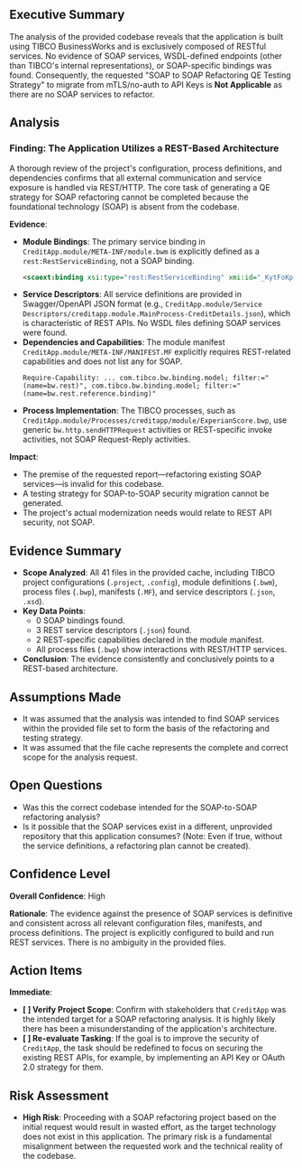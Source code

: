 ## Executive Summary

The analysis of the provided codebase reveals that the application is built using TIBCO BusinessWorks and is exclusively composed of RESTful services. No evidence of SOAP services, WSDL-defined endpoints (other than TIBCO's internal representations), or SOAP-specific bindings was found. Consequently, the requested "SOAP to SOAP Refactoring QE Testing Strategy" to migrate from mTLS/no-auth to API Keys is **Not Applicable** as there are no SOAP services to refactor.

## Analysis

### Finding: The Application Utilizes a REST-Based Architecture

A thorough review of the project's configuration, process definitions, and dependencies confirms that all external communication and service exposure is handled via REST/HTTP. The core task of generating a QE strategy for SOAP refactoring cannot be completed because the foundational technology (SOAP) is absent from the codebase.

**Evidence**:
*   **Module Bindings**: The primary service binding in `CreditApp.module/META-INF/module.bwm` is explicitly defined as a `rest:RestServiceBinding`, not a SOAP binding.
    ```xml
    <scaext:binding xsi:type="rest:RestServiceBinding" xmi:id="_KytFoKpNEeiI6tdO_e3S_Q" name="RestService" path="/creditdetails" ...>
    ```
*   **Service Descriptors**: All service definitions are provided in Swagger/OpenAPI JSON format (e.g., `CreditApp.module/Service Descriptors/creditapp.module.MainProcess-CreditDetails.json`), which is characteristic of REST APIs. No WSDL files defining SOAP services were found.
*   **Dependencies and Capabilities**: The module manifest `CreditApp.module/META-INF/MANIFEST.MF` explicitly requires REST-related capabilities and does not list any for SOAP.
    ```
    Require-Capability: ... com.tibco.bw.binding.model; filter:="(name=bw.rest)", com.tibco.bw.binding.model; filter:="(name=bw.rest.reference.binding)"
    ```
*   **Process Implementation**: The TIBCO processes, such as `CreditApp.module/Processes/creditapp/module/ExperianScore.bwp`, use generic `bw.http.sendHTTPRequest` activities or REST-specific invoke activities, not SOAP Request-Reply activities.

**Impact**:
*   The premise of the requested report—refactoring existing SOAP services—is invalid for this codebase.
*   A testing strategy for SOAP-to-SOAP security migration cannot be generated.
*   The project's actual modernization needs would relate to REST API security, not SOAP.

## Evidence Summary

*   **Scope Analyzed**: All 41 files in the provided cache, including TIBCO project configurations (`.project`, `.config`), module definitions (`.bwm`), process files (`.bwp`), manifests (`.MF`), and service descriptors (`.json`, `.xsd`).
*   **Key Data Points**:
    *   0 SOAP bindings found.
    *   3 REST service descriptors (`.json`) found.
    *   2 REST-specific capabilities declared in the module manifest.
    *   All process files (`.bwp`) show interactions with REST/HTTP services.
*   **Conclusion**: The evidence consistently and conclusively points to a REST-based architecture.

## Assumptions Made

*   It was assumed that the analysis was intended to find SOAP services within the provided file set to form the basis of the refactoring and testing strategy.
*   It was assumed that the file cache represents the complete and correct scope for the analysis request.

## Open Questions

*   Was this the correct codebase intended for the SOAP-to-SOAP refactoring analysis?
*   Is it possible that the SOAP services exist in a different, unprovided repository that this application consumes? (Note: Even if true, without the service definitions, a refactoring plan cannot be created).

## Confidence Level

**Overall Confidence**: High

**Rationale**: The evidence against the presence of SOAP services is definitive and consistent across all relevant configuration files, manifests, and process definitions. The project is explicitly configured to build and run REST services. There is no ambiguity in the provided files.

## Action Items

**Immediate**:
*   **[ ] Verify Project Scope**: Confirm with stakeholders that `CreditApp` was the intended target for a SOAP refactoring analysis. It is highly likely there has been a misunderstanding of the application's architecture.
*   **[ ] Re-evaluate Tasking**: If the goal is to improve the security of `CreditApp`, the task should be redefined to focus on securing the existing REST APIs, for example, by implementing an API Key or OAuth 2.0 strategy for them.

## Risk Assessment

*   **High Risk**: Proceeding with a SOAP refactoring project based on the initial request would result in wasted effort, as the target technology does not exist in this application. The primary risk is a fundamental misalignment between the requested work and the technical reality of the codebase.